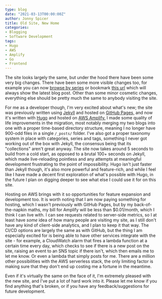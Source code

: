 ```yaml
---
type: blog
date: "2021-03-13T00:00:00Z"
author: Jonny Spicer
title: Old Site, New Home
categories:
- Blogging
- Software Development
tags:
- Hugo
- AWS
- Amplify
- Go
- Frontend
---
```

The site looks largely the same, but under the hood there have been some very big changes. There have been some more visible changes too, for example you can now [browse by series](/series) or bookmark [this url](/blog/latest) which will always show the latest blog post. Other than some minor cosmetic changes, everything else should be pretty much the same to
anybody visiting the site.

For me as a developer though, I'm very excited about what's new; the site was previously written using [Jekyll](https://http://jekyllrb.com/) and hosted on [GitHub Pages,](https://pages.github.com/) and now it's written with [Hugo](https://https://gohugo.io/) and hosted on [AWS Amplify.](https://aws.amazon.com/amplify/) I made some quality of life improvements
in the migration, most notably merging my two blogs into one with a proper time-based directory structure, meaning I no longer have 900-odd files in a single ```/_posts/``` folder.
I've also got a proper taxonomy system in place with categories, series and tags, something I never got working out of the box with Jekyll, the consensus being that its "collections"
aren't great anyway. The site now takes around 5 seconds to build from a cold start, as opposed to a brutal 100+ seconds on Jekyll, which made live-reloading pointless and any
attempts at meaningful development frustrating to the point of impossibility. Hugo isn't just faster than Jekyll though, it's also more powerful and feature-rich, and while I feel
like I have made a decent first exploration of what's possible with Hugo, in the future I plan on digging deeper to see what else I could use it for on this site.

Hosting on AWS brings with it so opportunities for feature expansion and development too. It is worth noting that I am now paying something for hosting, which I wasn't previously with
GitHub Pages, but by my back-of-the-napkin maths, my bill for Amplify will be less than $0.01/month, which I think I can live with. I can see requests related to server-side metrics,
so I at least have *some* idea of how many people are visiting my site, as I still don't have any kind of client-side analytics, and I plan to keep it that way. The CI/CD options are
largely the same as with GitHub, but the thing I am especially excited for is being able to have other services integrate with the site - for example, a CloudWatch alarm that fires
a lambda function at a certain time every day, which checks to see if there is a new post on the site, raising an event to an SNS topic if there isn't, which then emails me to let me
know. Or even a lambda that simply posts for me. There are a million other possibilities with the AWS serverless stack, the only limiting factor is making sure that they don't end up
costing me a fortune in the meantime.

Even if it's virtually the same on the face of it, I'm extremely pleased with the new site, and I've put a lot of hard work into it. Please let me know if you find anything that's
broken, or if you have any feedback/suggestions for future development.
